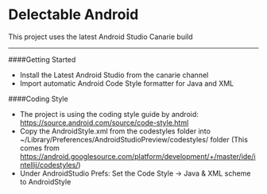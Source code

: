 Delectable Android
=================

This project uses the latest Android Studio Canarie build

* * *
####Getting Started
* Install the Latest Android Studio from the canarie channel
* Import automatic Android Code Style formatter for Java and XML

####Coding Style
* The project is using the coding style guide by android: https://source.android.com/source/code-style.html
* Copy the AndroidStyle.xml from the codestyles folder into ~/Library/Preferences/AndroidStudioPreview/codestyles/  folder  (This comes from https://android.googlesource.com/platform/development/+/master/ide/intellij/codestyles/)
* Under AndroidStudio Prefs: Set the Code Style -> Java & XML scheme to AndroidStyle
